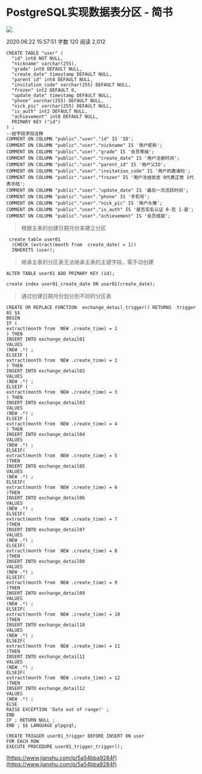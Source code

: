 # PostgreSQL实现数据表分区 - 简书
[![](https://upload.jianshu.io/users/upload_avatars/23850670/e550eb62-c240-4ca6-85e0-f655b088210d.jpg?imageMogr2/auto-orient/strip|imageView2/1/w/96/h/96/format/webp)
](https://www.jianshu.com/u/b7ffb23ea5fc)

2020.06.22 15:57:51 字数 120 阅读 2,012

    CREATE TABLE "user" (
      "id" int8 NOT NULL,
      "nickname" varchar(255),
      "grade" int8 DEFAULT NULL,
      "create_date" timestamp DEFAULT NULL,
      "parent_id" int8 DEFAULT NULL,
      "invitation_code" varchar(255) DEFAULT NULL,
      "frozen" int2 DEFAULT 0,
      "update_date" timestamp DEFAULT NULL,
      "phone" varchar(255) DEFAULT NULL,
      "nick_pic" varchar(255) DEFAULT NULL,
      "is_auth" int2 DEFAULT NULL,
      "achievement" int8 DEFAULT NULL,
      PRIMARY KEY ("id")
    ) ;
    --给字段添加注释
    COMMENT ON COLUMN "public"."user"."id" IS 'ID';
    COMMENT ON COLUMN "public"."user"."nickname" IS '用户昵称';
    COMMENT ON COLUMN "public"."user"."grade" IS '会员等级';
    COMMENT ON COLUMN "public"."user"."create_date" IS '用户注册时间';
    COMMENT ON COLUMN "public"."user"."parent_id" IS '用户父ID';
    COMMENT ON COLUMN "public"."user"."invitation_code" IS '用户的邀请码';
    COMMENT ON COLUMN "public"."user"."frozen" IS '用户冻结状态 0代表正常 1代表冻结';
    COMMENT ON COLUMN "public"."user"."update_date" IS '最后一次活跃时间';
    COMMENT ON COLUMN "public"."user"."phone" IS '手机号';
    COMMENT ON COLUMN "public"."user"."nick_pic" IS '用户头像';
    COMMENT ON COLUMN "public"."user"."is_auth" IS '是否实名认证 0-否 1-是';
    COMMENT ON COLUMN "public"."user"."achievement" IS '会员成就'; 

> 根据主表的创建日期月份来建立分区

     create table user01
      (CHECK (extract(month from  create_date) = 1))
      INHERITS (user); 

> 继承主表的分区表无法继承主表的主键字段，需手动创建

    ALTER TABLE user01 ADD PRIMARY KEY (id); 

    create index user01_create_date ON user01(create_date); 

> 通过创建日期月份划分到不同的分区表

    CREATE OR REPLACE FUNCTION  exchange_detail_trigger() RETURNS  trigger AS $$
    BEGIN
    IF (
    extract(month from  NEW .create_time) = 1 
    ) THEN
    INSERT INTO exchange_detail01
    VALUES
    (NEW .*) ;
    ELSEIF (
    extract(month from  NEW .create_time) = 2
    ) THEN
    INSERT INTO exchange_detail02
    VALUES
    (NEW .*) ;
    ELSEIF (
    extract(month from  NEW .create_time) = 3
    ) THEN
    INSERT INTO exchange_detail03
    VALUES
    (NEW .*) ;
    ELSEIF (
    extract(month from  NEW .create_time) = 4
    ) THEN
    INSERT INTO exchange_detail04
    VALUES
    (NEW .*) ;
    ELSEIF(
    extract(month from  NEW .create_time) = 5
    )THEN
    INSERT INTO exchange_detail05
    VALUES
    (NEW .*) ;
    ELSEIF(
    extract(month from  NEW .create_time) = 6
    )THEN
    INSERT INTO exchange_detail06
    VALUES
    (NEW .*) ;
    ELSEIF(
    extract(month from  NEW .create_time) = 7
    )THEN
    INSERT INTO exchange_detail07
    VALUES
    (NEW .*) ;
    ELSEIF(
    extract(month from  NEW .create_time) = 8
    )THEN
    INSERT INTO exchange_detail08
    VALUES
    (NEW .*) ;
    ELSEIF(
    extract(month from  NEW .create_time) = 9
    )THEN
    INSERT INTO exchange_detail09
    VALUES
    (NEW .*) ;
    ELSEIF(
    extract(month from  NEW .create_time) = 10
    )THEN
    INSERT INTO exchange_detail10
    VALUES
    (NEW .*) ;
    ELSEIF(
    extract(month from  NEW .create_time) = 11
    )THEN
    INSERT INTO exchange_detail11
    VALUES
    (NEW .*) ;
    ELSEIF(
    extract(month from  NEW .create_time) = 12
    )THEN
    INSERT INTO exchange_detail12
    VALUES
    (NEW .*) ;
    ELSE
    RAISE EXCEPTION 'Date out of range!' ;
    END
    IF ; RETURN NULL ;
    END ; $$ LANGUAGE plpgsql; 

    CREATE TRIGGER user01_trigger BEFORE INSERT ON user
    FOR EACH ROW
    EXECUTE PROCEDURE user01_trigger_trigger(); 

 [https://www.jianshu.com/p/5a54bba9284f](https://www.jianshu.com/p/5a54bba9284f)
